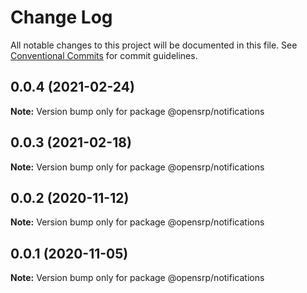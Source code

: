 # Change Log

All notable changes to this project will be documented in this file.
See [Conventional Commits](https://conventionalcommits.org) for commit guidelines.

## 0.0.4 (2021-02-24)

**Note:** Version bump only for package @opensrp/notifications

## 0.0.3 (2021-02-18)

**Note:** Version bump only for package @opensrp/notifications

## 0.0.2 (2020-11-12)

**Note:** Version bump only for package @opensrp/notifications

## 0.0.1 (2020-11-05)

**Note:** Version bump only for package @opensrp/notifications
